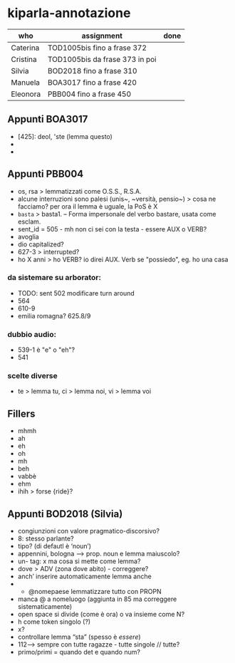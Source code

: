 # kiparla-annotazione

| who | assignment | done |
| --- | ---        | ---  |
| Caterina | TOD1005bis fino a frase 372 | |
| Cristina | TOD1005bis da frase 373 in poi | |
| Silvia | BOD2018 fino a frase 310 | |
| Manuela | BOA3017 fino a frase 420 | |
| Eleonora | PBB004 fino a frase 450 | |

## Appunti BOA3017

* [425]: deol, 'ste (lemma questo)
* [436]: ne (>ne~)
*

## Appunti PBB004
* os, rsa > lemmatizzati come O.S.S., R.S.A.
* alcune interruzioni sono palesi (unis~, ~versità, pensio~) > cosa ne facciamo? per ora il lemma è uguale, la PoS è X
* `basta` > basta1. – Forma impersonale del verbo bastare, usata come esclam.
* sent_id = 505 - mh non ci sei con la testa - essere AUX o VERB?
* avoglia
* dio capitalized?
* 627-3 > interrupted?
* ho X anni > ho VERB? io direi AUX. Verb se "possiedo", eg. ho una casa

### da sistemare su arborator:
* TODO: sent 502 modificare turn around
* 564
* 610-9
* emilia romagna? 625.8/9


### dubbio audio:
* 539-1 è "e" o "eh"?
* 541


### scelte diverse
* te > lemma tu, ci > lemma noi, vi > lemma voi


## Fillers

- mhmh
- ah
- eh 
- oh
- mh
- beh
- vabbè
- ehm
- ihih > forse {ride}?


 ## Appunti BOD2018 (Silvia)
 - congiunzioni con valore pragmatico-discorsivo?
- 8: stesso parlante?
- tipo? (di defautl è ‘noun’)
- appennini, bologna —> prop. noun e lemma maiuscolo?
- un- tag: x ma cosa si mette come lemma?
- dove > ADV (zona dove abito) - correggere?
- anch’ inserire automaticamente lemma anche
- - @nomepaese lemmatizzare tutto con PROPN
- manca @ a nomeluogo (aggiunta in 85 ma correggere sistematicamente)
- open space si divide (come è ora) o va insieme come N?
- h come token singolo (?)
- x?
- controllare lemma “sta” (spesso è _essere_)
- 112—> sempre con tutte ragazze - tutte singole // tutte?
- primo/primi = quando det e quando num?
